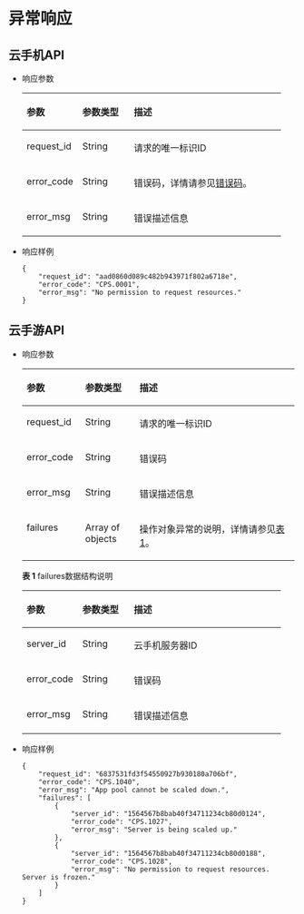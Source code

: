# 异常响应<a name="ZH-CN_TOPIC_0149355256"></a>

## 云手机API<a name="section71357116393"></a>

-   响应参数

    <a name="table49164577"></a>
    <table><thead align="left"><tr id="row41091070"><th class="cellrowborder" valign="top" width="21.51%" id="mcps1.1.4.1.1"><p id="p40042374"><a name="p40042374"></a><a name="p40042374"></a>参数</p>
    </th>
    <th class="cellrowborder" valign="top" width="19.900000000000002%" id="mcps1.1.4.1.2"><p id="p22206875"><a name="p22206875"></a><a name="p22206875"></a>参数类型</p>
    </th>
    <th class="cellrowborder" valign="top" width="58.589999999999996%" id="mcps1.1.4.1.3"><p id="p53926436"><a name="p53926436"></a><a name="p53926436"></a>描述</p>
    </th>
    </tr>
    </thead>
    <tbody><tr id="row5965194"><td class="cellrowborder" valign="top" width="21.51%" headers="mcps1.1.4.1.1 "><p id="p13418676"><a name="p13418676"></a><a name="p13418676"></a>request_id</p>
    </td>
    <td class="cellrowborder" valign="top" width="19.900000000000002%" headers="mcps1.1.4.1.2 "><p id="p13170954"><a name="p13170954"></a><a name="p13170954"></a>String</p>
    </td>
    <td class="cellrowborder" valign="top" width="58.589999999999996%" headers="mcps1.1.4.1.3 "><p id="p60214390"><a name="p60214390"></a><a name="p60214390"></a>请求的唯一标识ID</p>
    </td>
    </tr>
    <tr id="row5058598"><td class="cellrowborder" valign="top" width="21.51%" headers="mcps1.1.4.1.1 "><p id="p7093323"><a name="p7093323"></a><a name="p7093323"></a>error_code</p>
    </td>
    <td class="cellrowborder" valign="top" width="19.900000000000002%" headers="mcps1.1.4.1.2 "><p id="p37688313"><a name="p37688313"></a><a name="p37688313"></a>String</p>
    </td>
    <td class="cellrowborder" valign="top" width="58.589999999999996%" headers="mcps1.1.4.1.3 "><p id="p61235814816"><a name="p61235814816"></a><a name="p61235814816"></a>错误码，详情请参见<a href="错误码.md">错误码</a>。</p>
    </td>
    </tr>
    <tr id="row43967757"><td class="cellrowborder" valign="top" width="21.51%" headers="mcps1.1.4.1.1 "><p id="p4618564"><a name="p4618564"></a><a name="p4618564"></a>error_msg</p>
    </td>
    <td class="cellrowborder" valign="top" width="19.900000000000002%" headers="mcps1.1.4.1.2 "><p id="p38559395"><a name="p38559395"></a><a name="p38559395"></a>String</p>
    </td>
    <td class="cellrowborder" valign="top" width="58.589999999999996%" headers="mcps1.1.4.1.3 "><p id="p61265054918"><a name="p61265054918"></a><a name="p61265054918"></a>错误描述信息</p>
    </td>
    </tr>
    </tbody>
    </table>

-   响应样例

    ```
    { 
        "request_id": "aad0860d089c482b943971f802a6718e", 
        "error_code": "CPS.0001", 
        "error_msg": "No permission to request resources." 
    }
    ```


## 云手游API<a name="section119391315153910"></a>

-   响应参数

    <a name="table1536518241393"></a>
    <table><thead align="left"><tr id="row113651424193911"><th class="cellrowborder" valign="top" width="21.51%" id="mcps1.1.4.1.1"><p id="p103651724103911"><a name="p103651724103911"></a><a name="p103651724103911"></a>参数</p>
    </th>
    <th class="cellrowborder" valign="top" width="19.900000000000002%" id="mcps1.1.4.1.2"><p id="p1036542423911"><a name="p1036542423911"></a><a name="p1036542423911"></a>参数类型</p>
    </th>
    <th class="cellrowborder" valign="top" width="58.589999999999996%" id="mcps1.1.4.1.3"><p id="p736532443911"><a name="p736532443911"></a><a name="p736532443911"></a>描述</p>
    </th>
    </tr>
    </thead>
    <tbody><tr id="row0365132463911"><td class="cellrowborder" valign="top" width="21.51%" headers="mcps1.1.4.1.1 "><p id="p1036514241399"><a name="p1036514241399"></a><a name="p1036514241399"></a>request_id</p>
    </td>
    <td class="cellrowborder" valign="top" width="19.900000000000002%" headers="mcps1.1.4.1.2 "><p id="p14365924183910"><a name="p14365924183910"></a><a name="p14365924183910"></a>String</p>
    </td>
    <td class="cellrowborder" valign="top" width="58.589999999999996%" headers="mcps1.1.4.1.3 "><p id="p736511249395"><a name="p736511249395"></a><a name="p736511249395"></a>请求的唯一标识ID</p>
    </td>
    </tr>
    <tr id="row1136552463919"><td class="cellrowborder" valign="top" width="21.51%" headers="mcps1.1.4.1.1 "><p id="p1365112420399"><a name="p1365112420399"></a><a name="p1365112420399"></a>error_code</p>
    </td>
    <td class="cellrowborder" valign="top" width="19.900000000000002%" headers="mcps1.1.4.1.2 "><p id="p19365192414399"><a name="p19365192414399"></a><a name="p19365192414399"></a>String</p>
    </td>
    <td class="cellrowborder" valign="top" width="58.589999999999996%" headers="mcps1.1.4.1.3 "><p id="p7365202423912"><a name="p7365202423912"></a><a name="p7365202423912"></a>错误码</p>
    </td>
    </tr>
    <tr id="row936517243397"><td class="cellrowborder" valign="top" width="21.51%" headers="mcps1.1.4.1.1 "><p id="p12365132473916"><a name="p12365132473916"></a><a name="p12365132473916"></a>error_msg</p>
    </td>
    <td class="cellrowborder" valign="top" width="19.900000000000002%" headers="mcps1.1.4.1.2 "><p id="p1136572411395"><a name="p1136572411395"></a><a name="p1136572411395"></a>String</p>
    </td>
    <td class="cellrowborder" valign="top" width="58.589999999999996%" headers="mcps1.1.4.1.3 "><p id="p83651624173916"><a name="p83651624173916"></a><a name="p83651624173916"></a>错误描述信息</p>
    </td>
    </tr>
    <tr id="row199371956103918"><td class="cellrowborder" valign="top" width="21.51%" headers="mcps1.1.4.1.1 "><p id="p15937205673913"><a name="p15937205673913"></a><a name="p15937205673913"></a>failures</p>
    </td>
    <td class="cellrowborder" valign="top" width="19.900000000000002%" headers="mcps1.1.4.1.2 "><p id="p1593855612399"><a name="p1593855612399"></a><a name="p1593855612399"></a>Array of objects</p>
    </td>
    <td class="cellrowborder" valign="top" width="58.589999999999996%" headers="mcps1.1.4.1.3 "><p id="p1493895623919"><a name="p1493895623919"></a><a name="p1493895623919"></a>操作对象异常的说明，详情请参见<a href="#table5769133344015">表1</a>。</p>
    </td>
    </tr>
    </tbody>
    </table>

    **表 1**  failures数据结构说明

    <a name="table5769133344015"></a>
    <table><thead align="left"><tr id="row15769193311400"><th class="cellrowborder" valign="top" width="21.51%" id="mcps1.2.4.1.1"><p id="p77691433164017"><a name="p77691433164017"></a><a name="p77691433164017"></a>参数</p>
    </th>
    <th class="cellrowborder" valign="top" width="19.900000000000002%" id="mcps1.2.4.1.2"><p id="p476916331402"><a name="p476916331402"></a><a name="p476916331402"></a>参数类型</p>
    </th>
    <th class="cellrowborder" valign="top" width="58.589999999999996%" id="mcps1.2.4.1.3"><p id="p3769533114012"><a name="p3769533114012"></a><a name="p3769533114012"></a>描述</p>
    </th>
    </tr>
    </thead>
    <tbody><tr id="row776910338409"><td class="cellrowborder" valign="top" width="21.51%" headers="mcps1.2.4.1.1 "><p id="p376933320407"><a name="p376933320407"></a><a name="p376933320407"></a>server_id</p>
    </td>
    <td class="cellrowborder" valign="top" width="19.900000000000002%" headers="mcps1.2.4.1.2 "><p id="p8769633204014"><a name="p8769633204014"></a><a name="p8769633204014"></a>String</p>
    </td>
    <td class="cellrowborder" valign="top" width="58.589999999999996%" headers="mcps1.2.4.1.3 "><p id="p1393451013216"><a name="p1393451013216"></a><a name="p1393451013216"></a>云手机服务器ID</p>
    </td>
    </tr>
    <tr id="row127691333114013"><td class="cellrowborder" valign="top" width="21.51%" headers="mcps1.2.4.1.1 "><p id="p1769533124017"><a name="p1769533124017"></a><a name="p1769533124017"></a>error_code</p>
    </td>
    <td class="cellrowborder" valign="top" width="19.900000000000002%" headers="mcps1.2.4.1.2 "><p id="p1769123316406"><a name="p1769123316406"></a><a name="p1769123316406"></a>String</p>
    </td>
    <td class="cellrowborder" valign="top" width="58.589999999999996%" headers="mcps1.2.4.1.3 "><p id="p5769123314012"><a name="p5769123314012"></a><a name="p5769123314012"></a>错误码</p>
    </td>
    </tr>
    <tr id="row7769163304014"><td class="cellrowborder" valign="top" width="21.51%" headers="mcps1.2.4.1.1 "><p id="p7769633124017"><a name="p7769633124017"></a><a name="p7769633124017"></a>error_msg</p>
    </td>
    <td class="cellrowborder" valign="top" width="19.900000000000002%" headers="mcps1.2.4.1.2 "><p id="p776913314012"><a name="p776913314012"></a><a name="p776913314012"></a>String</p>
    </td>
    <td class="cellrowborder" valign="top" width="58.589999999999996%" headers="mcps1.2.4.1.3 "><p id="p1769123354018"><a name="p1769123354018"></a><a name="p1769123354018"></a>错误描述信息</p>
    </td>
    </tr>
    </tbody>
    </table>

-   响应样例

    ```
    {
        "request_id": "6837531fd3f54550927b930180a706bf",
        "error_code": "CPS.1040",
        "error_msg": "App pool cannot be scaled down.",
        "failures": [
            {
                "server_id": "1564567b8bab40f34711234cb80d0124",
                "error_code": "CPS.1027",
                "error_msg": "Server is being scaled up."
            },
            {
                "server_id": "1564567b8bab40f34711234cb80d0188",
                "error_code": "CPS.1028",
                "error_msg": "No permission to request resources. Server is frozen."
            }
        ]
    }
    ```


